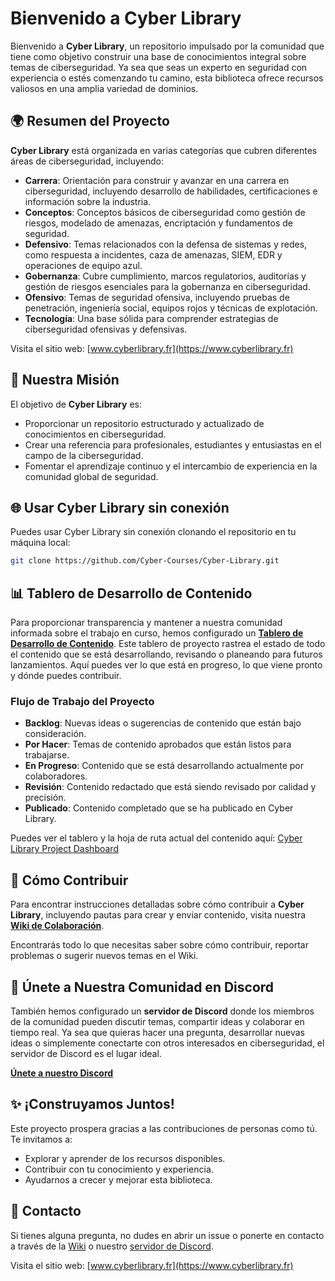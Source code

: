 # Bienvenido a Cyber Library

Bienvenido a **Cyber Library**, un repositorio impulsado por la comunidad que tiene como objetivo construir una base de conocimientos integral sobre temas de ciberseguridad. Ya sea que seas un experto en seguridad con experiencia o estés comenzando tu camino, esta biblioteca ofrece recursos valiosos en una amplia variedad de dominios.

## 🌍 Resumen del Proyecto

**Cyber Library** está organizada en varias categorías que cubren diferentes áreas de ciberseguridad, incluyendo:

- **Carrera**: Orientación para construir y avanzar en una carrera en ciberseguridad, incluyendo desarrollo de habilidades, certificaciones e información sobre la industria.
- **Conceptos**: Conceptos básicos de ciberseguridad como gestión de riesgos, modelado de amenazas, encriptación y fundamentos de seguridad.
- **Defensivo**: Temas relacionados con la defensa de sistemas y redes, como respuesta a incidentes, caza de amenazas, SIEM, EDR y operaciones de equipo azul.
- **Gobernanza**: Cubre cumplimiento, marcos regulatorios, auditorías y gestión de riesgos esenciales para la gobernanza en ciberseguridad.
- **Ofensivo**: Temas de seguridad ofensiva, incluyendo pruebas de penetración, ingeniería social, equipos rojos y técnicas de explotación.
- **Tecnología**: Una base sólida para comprender estrategias de ciberseguridad ofensivas y defensivas.

Visita el sitio web: [www.cyberlibrary.fr](https://www.cyberlibrary.fr)

## 🎯 Nuestra Misión

El objetivo de **Cyber Library** es:
- Proporcionar un repositorio estructurado y actualizado de conocimientos en ciberseguridad.
- Crear una referencia para profesionales, estudiantes y entusiastas en el campo de la ciberseguridad.
- Fomentar el aprendizaje continuo y el intercambio de experiencia en la comunidad global de seguridad.

## 🌐 Usar Cyber Library sin conexión

Puedes usar Cyber Library sin conexión clonando el repositorio en tu máquina local:

```bash
git clone https://github.com/Cyber-Courses/Cyber-Library.git
```

## 📊 Tablero de Desarrollo de Contenido

Para proporcionar transparencia y mantener a nuestra comunidad informada sobre el trabajo en curso, hemos configurado un **[Tablero de Desarrollo de Contenido](https://github.com/orgs/Cyber-Courses/projects/1)**. Este tablero de proyecto rastrea el estado de todo el contenido que se está desarrollando, revisando o planeando para futuros lanzamientos. Aquí puedes ver lo que está en progreso, lo que viene pronto y dónde puedes contribuir.

### Flujo de Trabajo del Proyecto

- **Backlog**: Nuevas ideas o sugerencias de contenido que están bajo consideración.
- **Por Hacer**: Temas de contenido aprobados que están listos para trabajarse.
- **En Progreso**: Contenido que se está desarrollando actualmente por colaboradores.
- **Revisión**: Contenido redactado que está siendo revisado por calidad y precisión.
- **Publicado**: Contenido completado que se ha publicado en Cyber Library.

Puedes ver el tablero y la hoja de ruta actual del contenido aquí: [Cyber Library Project Dashboard](https://github.com/orgs/Cyber-Courses/projects/1)

## 📄 Cómo Contribuir

Para encontrar instrucciones detalladas sobre cómo contribuir a **Cyber Library**, incluyendo pautas para crear y enviar contenido, visita nuestra **[Wiki de Colaboración](https://github.com/Cyber-Courses/Cyber-Library/wiki)**.

Encontrarás todo lo que necesitas saber sobre cómo contribuir, reportar problemas o sugerir nuevos temas en el Wiki.

## 💬 Únete a Nuestra Comunidad en Discord

También hemos configurado un **servidor de Discord** donde los miembros de la comunidad pueden discutir temas, compartir ideas y colaborar en tiempo real. Ya sea que quieras hacer una pregunta, desarrollar nuevas ideas o simplemente conectarte con otros interesados en ciberseguridad, el servidor de Discord es el lugar ideal.

**[Únete a nuestro Discord](https://discord.gg/a9XwRKxdHf)**

## ✨ ¡Construyamos Juntos!

Este proyecto prospera gracias a las contribuciones de personas como tú. Te invitamos a:
- Explorar y aprender de los recursos disponibles.
- Contribuir con tu conocimiento y experiencia.
- Ayudarnos a crecer y mejorar esta biblioteca.

## 📧 Contacto

Si tienes alguna pregunta, no dudes en abrir un issue o ponerte en contacto a través de la [Wiki](https://github.com/Cyber-Courses/Cyber-Library/wiki) o nuestro [servidor de Discord](https://discord.gg/a9XwRKxdHf).

Visita el sitio web: [www.cyberlibrary.fr](https://www.cyberlibrary.fr)